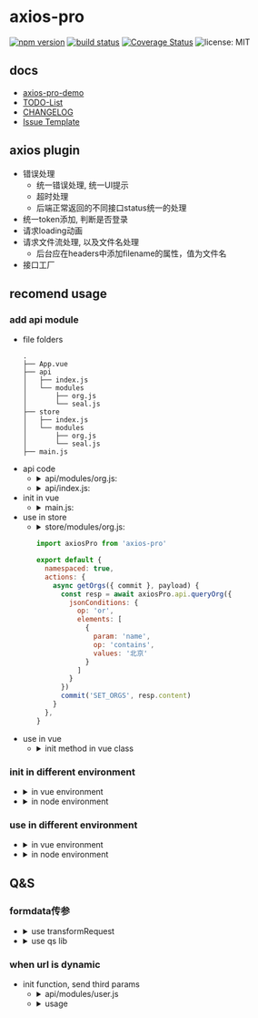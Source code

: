 # axios-pro
[![npm version](https://img.shields.io/npm/v/axios-pro.svg?style=flat-square)](https://www.npmjs.org/package/axios-pro)
[![build status](https://travis-ci.org/muzi131313/axios-pro.svg?branch=master)](https://travis-ci.org/muzi131313/axios-pro)
[![Coverage Status](https://coveralls.io/repos/github/muzi131313/axios-pro/badge.svg)](https://coveralls.io/github/muzi131313/axios-pro)
![license: MIT](https://img.shields.io/badge/License-MIT-blue.svg)


## docs
- [axios-pro-demo](https://github.com/muzi131313/axios-pro-demo)
- [TODO-List](./TODO.md)
- [CHANGELOG](./CHANGELOG.md)
- [Issue Template](./.github/ISSUE_TEMPLATE.md)

## axios plugin
- 错误处理
  - 统一错误处理, 统一UI提示
  - 超时处理
  - 后端正常返回的不同接口status统一的处理
- 统一token添加, 判断是否登录
- 请求loading动画
- 请求文件流处理, 以及文件名处理
  - 后台应在headers中添加filename的属性，值为文件名
- 接口工厂

## recomend usage
### add api module
- file folders
  ````
  .
  ├── App.vue
  ├── api
  │   ├── index.js
  │   └── modules
  │       ├── org.js
  │       └── seal.js
  ├── store
  │   ├── index.js
  │   └── modules
  │       ├── org.js
  │       └── seal.js
  ├── main.js
  ````
- api code
  - <details>
      <summary> api/modules/org.js: </summary>

      ```javascript
      const org = {
        gets: {
          queryOrg: 'api/v1/society/seal/site/query/org'
        },
        posts: {},
        puts: {},
        dels: {},
        patches: {},
        heades: {}
      }
      export default org
      ```
    </details>
  - <details>
      <summary> api/index.js: </summary>

      ````javascript
      import org from '@/api/modules/org'
      import user from '@/api/modules/user'
      // ...
      // combine可以传一个或多个参数, 会合并每个modules的gets、posts、puts、dels、patches, heades值
      const mappers = axiosPro.combine(
        org,
        seal
        // ...
      )
      const config = {}
      export default {
        mappers,
        config
      }
      ````
    </details>
- init in vue
  - <details>
      <summary> main.js: </summary>

      ```javascript
      import axiosPro from 'axios-pro'
      import api from '@/api'
      const { mappers, config } = api
      Vue.use(axiosPro, {
        mappers,
        config
      })
      ```
    </details>
- use in store
  - <details>
      <summary> store/modules/org.js: <summary>

      ```javascript
      import axiosPro from 'axios-pro'

      export default {
        namespaced: true,
        actions: {
          async getOrgs({ commit }, payload) {
            const resp = await axiosPro.api.queryOrg({
              jsonConditions: {
                op: 'or',
                elements: [
                  {
                    param: 'name',
                    op: 'contains',
                    values: '北京'
                  }
                ]
              }
            })
            commit('SET_ORGS', resp.content)
          }
        },
      }
      ```
    </details>
- use in vue
  - <details>
      <summary> init method in vue class</summary>

      ```javascript
      created() {
        this.init()
      },
      methods: {
        async init () {
          // request params/data
          const params = {}
          // axios options
          const axiosOptions = {}
          // custom options
          const customOptions = {
            handlers: {
              language: null,
              languageOption: null,
              timeout: msg => {},
              data: data => {},
              error: errorInfo => {},
              config: config => {},
              loading: {
                open: true,
                start: () => {},
                end: () => {}
              }
            }
          }
          // if you don't need overwrite this option and there is exist third param, this should set `null`;
          //    eg: this.$api.queryOrg(null, null, 1)
          // if there is not exist thrid param, you can don't transmit this value
          //    eg: this.$api.queryOrg(null)
          const usageOptions = {
            ...axiosOptions,
            ...customOptions
          }
          // when use dynamic url, should transmit this value
          // eg: `/api/org/detail/:id`,
          //    define url: { gets: { queryOrg: id => `/api/org/detail/${id}` } }
          //    usage: this.$api.queryOrg(null, null, 123)
          // eg: `/api/org/upload/:book/:name`
          //    define url: { gets: { queryOrg: ({book, name}) => `/api/org/upload/${book}/${name}}}
          //    usage: this.$api.queryOrg(null, null, { book: 'javascript', name: 'JavaScript-The-Definitive-Guide.pdf' })
          const dynamicURL = null
          // queryOrg: is defined in `api/modules/org.js`
          const resp = await this.$api.queryOrg(params, usageOptions, dynamicURL)
        }
      }
      ```
    </details>
### init in different environment

- <details>
    <summary> in vue environment </summary>

    ````javascript
    import axiosPro from 'axios-pro'

    Vue.use(axiosPro, {
      mappers: {
        gets: {
          getDetail: '/id/detail',
          queryOrg: 'api/v1/society/seal/site/query/org'
        },
        posts: {
          // 函数的名字, 登陆的访问url
          login: '/login',
          proxyUrl: '/proxyUrl'
        },
        puts: {
          getDetail: '/id/detail'
        },
        dels: {
          getDetail: '/id/detail'
        },
        patches: {
          getDetail: '/id/detail'
        }
      },
      config: {
        handlers: {
          timeout (msg) {
            console.log('timeout: ', msg)
          },
          data (data = {}) {
            const code = data.code
            console.log('errorInfo: ', code)
          },
          error (errorInfo) {
            // 此处我使用的是 element UI 的提示组件
            // Message.error(`ERROR: ${err}`);
            console.log('errorInfo: ', errorInfo)
          },
          // this function was callback when the request was send before
          // if you has your own config, or want to intercept all the request before send
          config (config) {
            config.validateStatus = status => { // 成功状态码定义范围
              return status >= 200 && status < 300
            }
            // if (!Utils.isNotLogin()) {
            //     config.headers['X-Token'] = Utils.getToken() // 让每个请求携带token--['X-Token']为自定义key 请根据实际情况自行修改
            // } else {
            //     // 重定向到登录页面
            //     window.location.href = 'login'
            // }
          },
          loading: {
            // 是否开启动画, 默认关闭, 需要请求中主动开启
            open: false,
            start () {
              // UI开始loading动画
            },
            end () {
              // UI结束loading动画
            }
          }
        }
      }
    })
    ````
  </details>
- <details>
    <summary> in node environment</summary>
    ````javascript
    import axiosPro from 'axios-pro'
    axiosPro.inject({
      mappers: {
        gets: {
          getDetail: '/id/detail',
        }
        // ...
      },
      config: {
        // ...
      }
    })
    ````
  </details>
### use in different environment
- <details>
    <summary> in vue environment </summary>

    ````javascript
    async init () {
      // two params, one was `params`, second was `options` that cound be overwrite axios default options
      // if necessary, the second param `options` was not need transfer
      const resp = await this.$api.queryOrg({
        jsonConditions: {
          op: 'or',
          elements: [
            {
              param: 'name',
              op: 'contains',
              values: '北京'
            }
          ]
        }
      }, {
        headers: {
          'Content-Type': 'application/x-www-form-urlencoded'
        },
        handlers: {
          data (data = {}) {
            const code = data.code
            // 根据返回的code值来做不同的处理（和后端约定）
            switch (code) {
              case '':
                break
              default:
                break
            }
            // 若不是正确的返回code，且已经登录，就抛出错误
            // const err = new Error(data.description)

            // err.data = data
            // err.response = response

            // throw err
          },
          loading: {
            // 是否开启动画, 默认关闭, 需要请求中主动开启
            open: true
          }
        }
      })
      console.log('resp: ', resp)
    }
    ````
  </details>
- <details>
    <summary> in node environment </summary>
    ````javascript
    import axiosPro from 'axios-pro'
    init() {
      axiosPro.api.getDetail()
        .then(data => {
          // ...
        })
        .catch(e => {
          // ...
        })
    }
    ````
  </details>
## Q&S
### formdata传参
- <details>
    <summary> use transformRequest </summary>

    ```javascript
    // handle params when usage
    const data = await this.$api.login({
      username: tel,
      password
    }, {
      // handle params
      transformRequest: [
        function(oldData){
          let newStr = ''
          for (let item in oldData){
            newStr += encodeURIComponent(item) + '=' + encodeURIComponent(oldData[item]) + '&'
          }
          newStr = newStr.slice(0, -1)
          return newStr
        }
      ],
      // change to form params
      headers: {
        'Content-Type': 'application/x-www-form-urlencoded'
      }
    })
    ```
  </details>
- <details>
    <summary> use qs lib </summary>

    ```javascript
    const qs = require('qs')
    const data = await this.$api.login(qs.stringify({
      username: tel,
      password
    }), {
      // change to form params
      headers: {
        'Content-Type': 'application/x-www-form-urlencoded'
      }
    })
    ```
  </details>

### when url is dynamic
- init function, send third params
  - <details>
    <summary>api/modules/user.js</summary>

    ```javascript
    const user = {
      gets: {
        userInfo: userId => `user/info/${userId}`,
        companyInfo: ({ userId, companyId }) => `user/company/${userId}/${companyId}`
      },
      posts: {
      },
      puts: {
      },
      dels: {
      },
      patches: {
      }
    }
    export default user
    ```
    </details>
  - <details>
    <summary>usage</summary>

    ```javascript
    const userId = '119'
    const companyId = '21'
    this.$api.userInfo(null, null, userId)
    this.$api.userInfo(null, null, { companyId, userId })
    ```
    </details>
